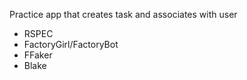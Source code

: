 Practice app that creates task and associates with user

- RSPEC
- FactoryGirl/FactoryBot
- FFaker
- Blake 
